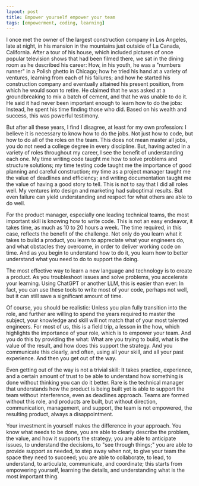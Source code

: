 ```yaml
---
layout: post
title: Empower yourself empower your team
tags: [empowerment, coding, learning]
---
```


I once met the owner of the largest construction company in Los Angeles, late at night, in his mansion in the mountains just outside of La Canada, California.  After a tour of his house, which included pictures of once popular television shows that had been filmed there, we sat in the dining room as he described his career:  How, in his youth, he was a "numbers runner" in a Polish ghetto in Chicago; how he tried his hand at a variety of ventures, learning from each of his failures; and how he started his construction company and eventually attained his present position, from which he would soon to retire.  He claimed that he was asked at a groundbreaking to mix a batch of cement, and that he was unable to do it.  He said it had never been important enough to learn how to do the jobs: Instead, he spent his time finding those who did.  Based on his wealth and success, this was powerful testimony.

But after all these years, I find I disagree, at least for my own profession: I believe it is necessary to know how to do the jobs.  Not just how to code, but how to do all of the roles on the team.  This does not mean master all jobs, you do not need a college degree in every discipline.  But, having acted in a variety of roles throughout my career, I see the benefit of understanding each one.  My time writing code taught me how to solve problems and structure solutions; my time testing code taught me the importance of good planning and careful construction; my time as a project manager taught me the value of deadlines and efficiency; and writing documentation taught me the value of having a good story to tell.  This is not to say that I did all roles well.  My ventures into design and marketing had suboptimal results.  But even failure can yield understanding and respect for what others are able to do well.

For the product manager, especially one leading technical teams, the most important skill is knowing how to write code.  This is not an easy endeavor, it takes time, as much as 10 to 20 hours a week.  The time required, in this case, reflects the benefit of the challenge.  Not only do you learn what it takes to build a product, you learn to appreciate what your engineers do, and what obstacles they overcome, in order to deliver working code on time.  And as you begin to understand how to do it, you learn how to better understand what you need to do to support the doing.
 
The most effective way to learn a new language and technology is to create a product.  As you troubleshoot issues and solve problems, you accelerate your learning.  Using ChatGPT or another LLM, this is easier than ever:  In fact, you can use these tools to write most of your code, perhaps not well, but it can still save a significant amount of time.  

Of course, you should be realistic:  Unless you plan fully transition into the role, and further are willing to spend the years required to master the subject, your knowledge and skill will not match that of your most talented engineers.  For most of us, this is a field trip, a lesson in the how, which highlights the importance of your role, which is to empower your team.  And you do this by providing the what:  What are you trying to build, what is the value of the result, and how does this support the strategy.  And you communicate this clearly, and often, using all your skill, and all your past experience.  And then you get out of the way.

Even getting out of the way is not a trivial skill:  It takes practice, experience, and a certain amount of trust to be able to understand how something is done without thinking you can do it better.  Rare is the technical manager that understands how the product is being built yet is able to support the team without interference, even as deadlines approach.  Teams are formed without this role, and products are built, but without direction, communication, management, and support, the team is not empowered, the resulting product, always a disappointment.  

Your investment in yourself makes the difference in your approach.  You know what needs to be done, you are able to clearly describe the problem, the value, and how it supports the strategy; you are able to anticipate issues, to understand the decisions, to "see through things;" you are able to provide support as needed, to step away when not, to give your team the space they need to succeed; you are able to collaborate, to lead, to understand, to articulate, communicate, and coordinate; this starts from empowering yourself, learning the details, and understanding what is the most important thing.
